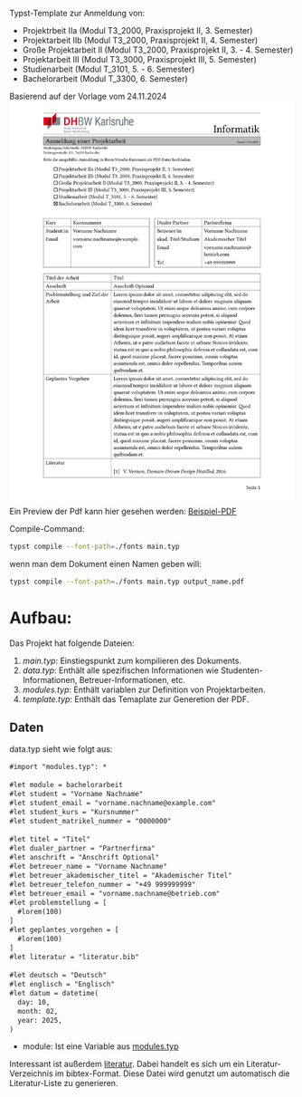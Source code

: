 Typst-Template zur Anmeldung von:

- Projektrbeit IIa (Modul T3_2000, Praxisprojekt II, 3. Semester)
- Projektarbeit IIb (Modul T3_2000, Praxisprojekt II, 4. Semester)
- Große Projektarbeit II (Modul T3_2000, Praxisprojekt II, 3. - 4. Semester)
- Projektarbeit III (Modul T3_3000, Praxisprojekt III, 5. Semester)
- Studienarbeit (Modul T_3101, 5. - 6. Semester)
- Bachelorarbeit (Modul T_3300, 6. Semester)

Basierend auf der Vorlage vom  24.11.2024
![](./erste_seite-0.png)
Ein Preview der Pdf kann hier gesehen werden: [Beispiel-PDF](./main.pdf)

Compile-Command:
```bash
typst compile --font-path=./fonts main.typ 
```
wenn man dem Dokument einen Namen geben will:
```bash
typst compile --font-path=./fonts main.typ output_name.pdf
```
# Aufbau:
Das Projekt hat folgende Dateien:
1. *main.typ*: Einstiegspunkt zum kompilieren des Dokuments.
2. *data.typ*: Enthält alle spezifischen Informationen wie Studenten-Informationen, Betreuer-Informationen, etc.
3. *modules.typ*: Enthält variablen zur Definition von Projektarbeiten.
4. *template.typ*: Enthält das Temaplate zur Generetion der PDF.

## Daten
data.typ sieht wie folgt aus:
```typst
#import "modules.typ": *

#let module = bachelorarbeit
#let student = "Vorname Nachname"
#let student_email = "vorname.nachname@example.com"
#let student_kurs = "Kursnummer"
#let student_matrikel_nummer = "0000000"

#let titel = "Titel"
#let dualer_partner = "Partnerfirma"
#let anschrift = "Anschrift Optional"
#let betreuer_name = "Vorname Nachname"
#let betreuer_akademischer_titel = "Akademischer Titel"
#let betreuer_telefon_nummer = "+49 999999999"
#let betreuer_email = "vorname.nachname@betrieb.com"
#let problemstellung = [
  #lorem(100)
]
#let geplantes_vorgehen = [
  #lorem(100)
]
#let literatur = "literatur.bib"

#let deutsch = "Deutsch"
#let englisch = "Englisch"
#let datum = datetime(
  day: 10,
  month: 02,
  year: 2025,
)
```
- module: Ist eine Variable aus [modules.typ](./modules.typ)

Interessant ist außerdem [literatur](./literatur.bib). Dabei handelt es sich um ein Literatur-Verzeichnis im bibtex-Format.
Diese Datei wird genutzt um automatisch die Literatur-Liste zu generieren. 


